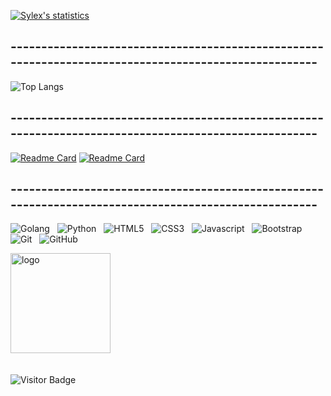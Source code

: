 [![Sylex's statistics](https://github-readme-stats.vercel.app/api?username=x33lyS&show_icons=true&theme=dark&border_radius=30&hide=issues)](#)

## -----------------------------------------------------------------------------------------------------

![Top Langs](https://github-readme-stats.vercel.app/api/top-langs/?username=x33lyS&hide=TeX&layout=compact&theme=dark)

## -----------------------------------------------------------------------------------------------------
<a href="https://groupie-tracker-x33lys.herokuapp.com/">![Readme Card](https://github-readme-stats.vercel.app/api/pin/?username=x33lyS&repo=Groupie-tracker&theme=dark)</a>
<a href="https://github.com/x33lyS/Ascii-art-web">![Readme Card](https://github-readme-stats.vercel.app/api/pin/?username=x33lyS&repo=Ascii-art-web&theme=dark)</a>

## -----------------------------------------------------------------------------------------------------

![Golang](https://img.shields.io/badge/-Golang-black?logo=go&style=for-the-badge)&nbsp;&nbsp;
![Python](https://img.shields.io/badge/-Python-black?logo=python&style=for-the-badge)&nbsp;&nbsp;
![HTML5](https://img.shields.io/badge/-HTML5-black?logo=html5&style=for-the-badge)&nbsp;&nbsp;
![CSS3](https://img.shields.io/badge/-CSS3-black?logo=css3&style=for-the-badge)&nbsp;&nbsp;
![Javascript](https://img.shields.io/badge/-Javascript-black?logo=javascript&style=for-the-badge)&nbsp;&nbsp;
![Bootstrap](https://img.shields.io/badge/-Bootstrap-black?logo=bootstrap&style=for-the-badge)&nbsp;&nbsp;
![Git](https://img.shields.io/badge/-Git-black?logo=git&style=for-the-badge)&nbsp;&nbsp;
![GitHub](https://img.shields.io/badge/-GitHub-black?logo=github&style=for-the-badge)&nbsp;&nbsp;

<img src="https://github-profile-trophy.vercel.app/?username=x33lyS&theme=flat&column=7" alt="logo" height="160" align="center" style="margin: auto; margin-bottom: 20px;" />

![Visitor Badge](https://visitor-badge.laobi.icu/badge?page_id=x33lyS.x33lyS)

